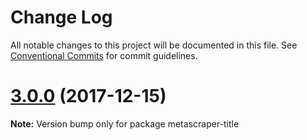 # Change Log

All notable changes to this project will be documented in this file.
See [Conventional Commits](https://conventionalcommits.org) for commit guidelines.

<a name="3.0.0"></a>
# [3.0.0](https://github.com/microlinkhq/metascraper/tree/master/packages/metascraper-title/compare/2.0.0...3.0.0) (2017-12-15)




**Note:** Version bump only for package metascraper-title
